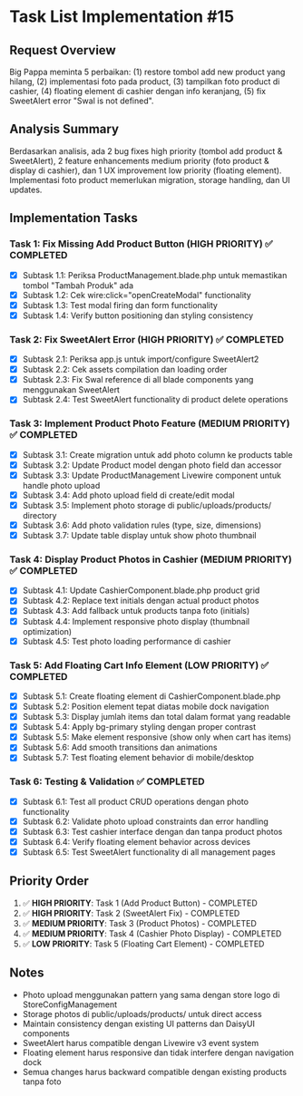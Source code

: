 # Task List Implementation #15

## Request Overview
Big Pappa meminta 5 perbaikan: (1) restore tombol add new product yang hilang, (2) implementasi foto pada product, (3) tampilkan foto product di cashier, (4) floating element di cashier dengan info keranjang, (5) fix SweetAlert error "Swal is not defined".

## Analysis Summary
Berdasarkan analisis, ada 2 bug fixes high priority (tombol add product & SweetAlert), 2 feature enhancements medium priority (foto product & display di cashier), dan 1 UX improvement low priority (floating element). Implementasi foto product memerlukan migration, storage handling, dan UI updates.

## Implementation Tasks

### Task 1: Fix Missing Add Product Button (HIGH PRIORITY) ✅ COMPLETED
- [X] Subtask 1.1: Periksa ProductManagement.blade.php untuk memastikan tombol "Tambah Produk" ada
- [X] Subtask 1.2: Cek wire:click="openCreateModal" functionality  
- [X] Subtask 1.3: Test modal firing dan form functionality
- [X] Subtask 1.4: Verify button positioning dan styling consistency

### Task 2: Fix SweetAlert Error (HIGH PRIORITY) ✅ COMPLETED
- [X] Subtask 2.1: Periksa app.js untuk import/configure SweetAlert2
- [X] Subtask 2.2: Cek assets compilation dan loading order
- [X] Subtask 2.3: Fix Swal reference di all blade components yang menggunakan SweetAlert
- [X] Subtask 2.4: Test SweetAlert functionality di product delete operations

### Task 3: Implement Product Photo Feature (MEDIUM PRIORITY) ✅ COMPLETED
- [X] Subtask 3.1: Create migration untuk add photo column ke products table
- [X] Subtask 3.2: Update Product model dengan photo field dan accessor
- [X] Subtask 3.3: Update ProductManagement Livewire component untuk handle photo upload
- [X] Subtask 3.4: Add photo upload field di create/edit modal
- [X] Subtask 3.5: Implement photo storage di public/uploads/products/ directory
- [X] Subtask 3.6: Add photo validation rules (type, size, dimensions)
- [X] Subtask 3.7: Update table display untuk show photo thumbnail

### Task 4: Display Product Photos in Cashier (MEDIUM PRIORITY) ✅ COMPLETED
- [X] Subtask 4.1: Update CashierComponent.blade.php product grid
- [X] Subtask 4.2: Replace text initials dengan actual product photos
- [X] Subtask 4.3: Add fallback untuk products tanpa foto (initials)
- [X] Subtask 4.4: Implement responsive photo display (thumbnail optimization)
- [X] Subtask 4.5: Test photo loading performance di cashier

### Task 5: Add Floating Cart Info Element (LOW PRIORITY) ✅ COMPLETED
- [X] Subtask 5.1: Create floating element di CashierComponent.blade.php
- [X] Subtask 5.2: Position element tepat diatas mobile dock navigation
- [X] Subtask 5.3: Display jumlah items dan total dalam format yang readable
- [X] Subtask 5.4: Apply bg-primary styling dengan proper contrast
- [X] Subtask 5.5: Make element responsive (show only when cart has items)
- [X] Subtask 5.6: Add smooth transitions dan animations
- [X] Subtask 5.7: Test floating element behavior di mobile/desktop

### Task 6: Testing & Validation ✅ COMPLETED
- [X] Subtask 6.1: Test all product CRUD operations dengan photo functionality
- [X] Subtask 6.2: Validate photo upload constraints dan error handling
- [X] Subtask 6.3: Test cashier interface dengan dan tanpa product photos
- [X] Subtask 6.4: Verify floating element behavior across devices
- [X] Subtask 6.5: Test SweetAlert functionality di all management pages

## Priority Order
1. ✅ **HIGH PRIORITY**: Task 1 (Add Product Button) - COMPLETED
2. ✅ **HIGH PRIORITY**: Task 2 (SweetAlert Fix) - COMPLETED  
3. ✅ **MEDIUM PRIORITY**: Task 3 (Product Photos) - COMPLETED
4. ✅ **MEDIUM PRIORITY**: Task 4 (Cashier Photo Display) - COMPLETED
5. ✅ **LOW PRIORITY**: Task 5 (Floating Cart Element) - COMPLETED

## Notes
- Photo upload menggunakan pattern yang sama dengan store logo di StoreConfigManagement
- Storage photos di public/uploads/products/ untuk direct access
- Maintain consistency dengan existing UI patterns dan DaisyUI components
- SweetAlert harus compatible dengan Livewire v3 event system
- Floating element harus responsive dan tidak interfere dengan navigation dock
- Semua changes harus backward compatible dengan existing products tanpa foto 